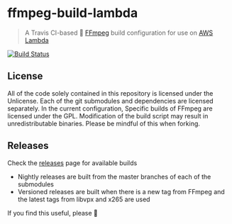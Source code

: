 # ffmpeg-build-lambda

> A Travis CI-based :construction_worker: [FFmpeg](https://ffmpeg.org/) build configuration for use on [AWS Lambda](https://aws.amazon.com/lambda/)

[![Build Status](https://travis-ci.org/binoculars/ffmpeg-build-lambda.svg?branch=master)](https://travis-ci.org/binoculars/ffmpeg-build-lambda)

## License
All of the code solely contained in this repository is licensed under the Unlicense. Each of the git submodules and
dependencies are licensed separately. In the current configuration, Specific builds of FFmpeg are licensed under the GPL.
Modification of the build script may result in unredistributable binaries. Please be mindful of this when forking.

## Releases
Check the [releases](https://github.com/binoculars/ffmpeg-build-lambda/releases) page for available builds
* Nightly releases are built from the master branches of each of the submodules
* Versioned releases are built when there is a new tag from FFmpeg and the latest tags from libvpx and x265 are used

If you find this useful, please :star2:
